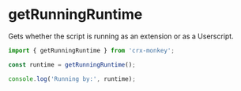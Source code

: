 # getRunningRuntime

Gets whether the script is running as an extension or as a Userscript.

```js
import { getRunningRuntime } from 'crx-monkey';

const runtime = getRunningRuntime();

console.log('Running by:', runtime);
```